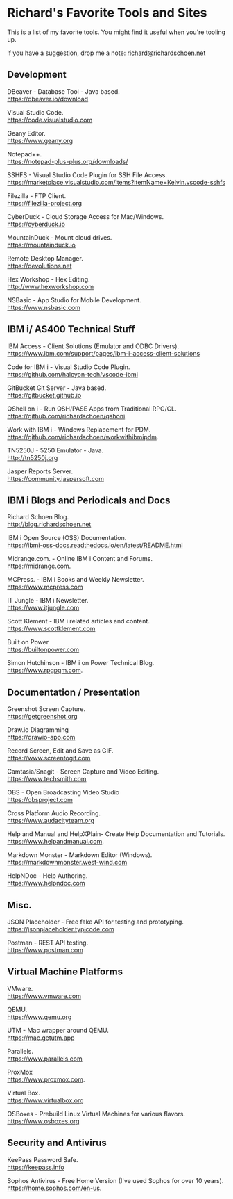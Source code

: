 # Richard's Favorite Tools and Sites
This is a list of my favorite tools. You might find it useful when you're tooling up.  

if you have a suggestion, drop me a note: richard@richardschoen.net

## Development

DBeaver - Database Tool - Java based.   
https://dbeaver.io/download

Visual Studio Code.   
https://code.visualstudio.com

Geany Editor.  
https://www.geany.org

Notepad++.  
https://notepad-plus-plus.org/downloads/

SSHFS - Visual Studio Code Plugin for SSH File Access.  
https://marketplace.visualstudio.com/items?itemName=Kelvin.vscode-sshfs

Filezilla - FTP Client.  
https://filezilla-project.org

CyberDuck - Cloud Storage Access for Mac/Windows.  
https://cyberduck.io

MountainDuck - Mount cloud drives.  
https://mountainduck.io

Remote Desktop Manager.  
https://devolutions.net

Hex Workshop - Hex Editing.  
http://www.hexworkshop.com

NSBasic - App Studio for Mobile Development.  
https://www.nsbasic.com


## IBM i/ AS400 Technical Stuff

IBM Access - Client Solutions (Emulator and ODBC Drivers).  
https://www.ibm.com/support/pages/ibm-i-access-client-solutions

Code for IBM i - Visual Studio Code Plugin.   
https://github.com/halcyon-tech/vscode-ibmi

GitBucket Git Server - Java based.  
https://gitbucket.github.io

QShell on i - Run QSH/PASE Apps from Traditional RPG/CL.  
https://github.com/richardschoen/qshoni

Work with IBM i - Windows Replacement for PDM.  
https://github.com/richardschoen/workwithibmipdm. 

TN5250J - 5250 Emulator - Java.  
http://tn5250j.org 

Jasper Reports Server.  
https://community.jaspersoft.com


## IBM i Blogs and Periodicals and Docs

Richard Schoen Blog.  
http://blog.richardschoen.net

IBM i Open Source (OSS) Documentation.  
https://ibmi-oss-docs.readthedocs.io/en/latest/README.html

Midrange.com. - Online IBM i Content and Forums.  
https://midrange.com.  

MCPress. - IBM i Books and Weekly Newsletter.  
https://www.mcpress.com

IT Jungle - IBM i Newsletter.  
https://www.itjungle.com

Scott Klement - IBM i related articles and content.  
https://www.scottklement.com

Built on Power  
https://builtonpower.com  

Simon Hutchinson - IBM i on Power Technical Blog.  
https://www.rpgpgm.com.  


## Documentation / Presentation

Greenshot Screen Capture.  
https://getgreenshot.org

Draw.io Diagramming    
https://drawio-app.com

Record Screen, Edit and Save as GIF.  
https://www.screentogif.com

Camtasia/Snagit - Screen Capture and Video Editing.   
https://www.techsmith.com

OBS - Open Broadcasting Video Studio   
https://obsproject.com

Cross Platform Audio Recording.  
https://www.audacityteam.org 

Help and Manual and HelpXPlain- Create Help Documentation and Tutorials.  
https://www.helpandmanual.com. 

Markdown Monster - Markdown Editor (Windows).   
https://markdownmonster.west-wind.com

HelpNDoc - Help Authoring.  
https://www.helpndoc.com

## Misc.  

JSON Placeholder - Free fake API for testing and prototyping.   
https://jsonplaceholder.typicode.com

Postman - REST API testing.  
https://www.postman.com

## Virtual Machine Platforms 

VMware.  
https://www.vmware.com

QEMU.  
https://www.qemu.org

UTM - Mac wrapper around QEMU.  
https://mac.getutm.app

Parallels.  
https://www.parallels.com

ProxMox   
https://www.proxmox.com.  

Virtual Box.  
https://www.virtualbox.org

OSBoxes - Prebuild Linux Virtual Machines for various flavors.  
https://www.osboxes.org 

## Security and Antivirus 

KeePass Password Safe.  
https://keepass.info

Sophos Antivirus - Free Home Version (I've used Sophos for over 10 years).  
https://home.sophos.com/en-us. 





